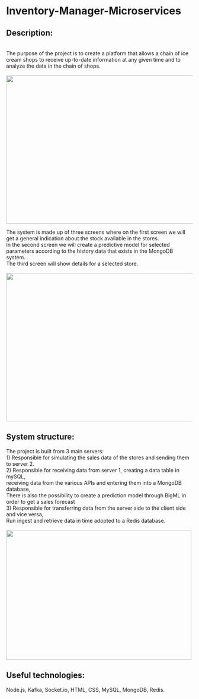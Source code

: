 # Inventory-Manager-Microservices

<h2>Description:</h2>
<br>
The purpose of the project is to create a platform that allows a chain of ice cream shops to receive up-to-date information at any given time and to analyze the data in the chain of shops.
<br>
<br>
<img src="http://www.uploads.co.il/uploads/images/681650092.JPG" width="860" height="400">

The system is made up of three screens where on the first screen we will get a general indication about the stock available in the stores.<br>
In the second screen we will create a predictive model for selected parameters according to the history data that exists in the MongoDB system.<br>
The third screen will show details for a selected store.<br>
<br>
<img src="http://www.uploads.co.il/uploads/images/790555228.JPG" width="860" height="400">


<h2>System structure:</h2>
The project is built from 3 main servers:<br>
1) Responsible for simulating the sales data of the stores and sending them to server 2.<br>
2) Responsible for receiving data from server 1, creating a data table in mySQL,<br>
receiving data from the various APIs and entering them into a MongoDB database,<br>
There is also the possibility to create a prediction model through BigML in order to get a sales forecast<br>
3) Responsible for transferring data from the server side to the client side and vice versa,<br>
Run ingest and retrieve data in time adopted to a Redis database.<br>
<br>
<img src="http://www.uploads.co.il/uploads/images/427791154.JPG" width="500" height="350">


<h2>Useful technologies:</h2>
Node.js, Kafka, Socket.io, HTML, CSS, MySQL, MongoDB, Redis.
